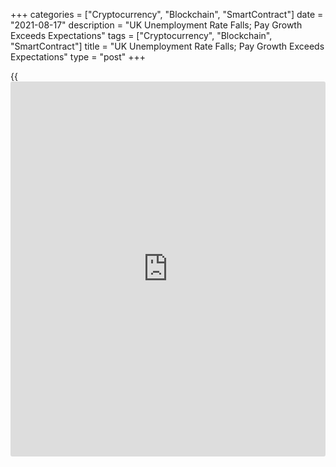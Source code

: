 +++
categories = ["Cryptocurrency", "Blockchain", "SmartContract"]
date = "2021-08-17"
description = "UK Unemployment Rate Falls; Pay Growth Exceeds Expectations"
tags = ["Cryptocurrency", "Blockchain", "SmartContract"]
title = "UK Unemployment Rate Falls; Pay Growth Exceeds Expectations"
type = "post"
+++

{{<iframe id="large-banner" src="https://www.bounty.group/#slide=24.0" width="100%" height="600" scrolling="no" style="border: 0px solid rgb(216, 221, 230); border-radius: 3px;">}}

The UK unemployment rate dropped in the second quarter as employers
hired more staff after the [economy][1] emerged from the Covid lockdown,
lifting job vacancies to a record high and driving pay growth higher.

The unemployment rate dropped 0.2 percentage points to 4.7 percent in
the second quarter, the Office for National Statistics reported Tuesday.
The rate was expected to remain unchanged at 4.8 percent.

At the same time, there was a quarterly increase in the employment rate
of 0.3 percentage points to 75.1 percent.

Job vacancies reached a record 953,000 in May to July, after rising
290,000 from the previous quarter.

Average earnings including bonuses grew at a faster pace of 8.8 percent
in three months to June, bigger than the expected 8.6 percent.
Similarly, earnings excluding bonuses increased 7.4 percent, in line
with expectations.

However, annual growth in average employee pay is being affected by
temporary factors that have inflated the increase in the headline growth
rate, the ONS said.  
  
Chancellor Rishi Sunak said, "Today's figures show that our plan for
jobs is working - saving people's jobs and getting people back into
work."

"I know there could still be bumps in the road but the data is promising
- there are now more employees on payrolls than at any point since March
2020 and the number of people on furlough is the lowest since the scheme
launched," said Sunak.

The latest batch of data brought signs that labor shortages are feeding
through into higher pay growth in certain sectors, Ruth Gregory, an
economist at Capital Economics, said.

"But underlying pay pressures were reasonably contained overall, and we
suspect that beyond the next 6-12 months most of these shortages will
wane," Gregory added.  
In July, payroll numbers increased by 182,000 from a month ago, marking
the eighth consecutive rise.

The claimant count dropped by 7,800 in July from the previous month.

The extension of the furlough scheme until well after most firms were
able to reopen has given many the breathing space they need to bring
most workers back, James Smith, an ING economist said.

The economist still expects a rise in unemployment later this year,
though the peak is likely to be much lower than looked possible a few
months ago.

For comments and feedback [contact](https://www.playgroundfx.com/contact/): editorial@rtt[news](https://www.letsplayfx.com/blog/forex-news-website/).com

[Economic News][1]

 **What parts of the world are seeing the best (and worst) economic
performances lately? Click[here][2] to check out our [Econ Scorecard][2]
and find out! See up-to-the-moment [ranking](https://www.playgroundfx.com/blog/crypto-exchange-ranking/)s for the best and worst
performers in [GDP][3], [unemployment rate][4], [inflation][5] and much
more.**

   1. www.rtt[news](https://www.letsplayfx.com/blog/forex-news-website/).com/Content/EconomicNews.aspx
   2. www.rtt[news](https://www.letsplayfx.com/blog/forex-news-website/).com/economic-scorecard/world-rank/unemployment-rate/highest-performance.aspx
   3. www.rtt[news](https://www.letsplayfx.com/blog/forex-news-website/).com/economic-scorecard/world-rank/GDP/highest-performance.aspx
   4. www.rtt[news](https://www.letsplayfx.com/blog/forex-news-website/).com/economic-scorecard/world-rank/unemployment-rate/lowest-performance.aspx
   5. www.rtt[news](https://www.letsplayfx.com/blog/forex-news-website/).com/economic-scorecard/world-rank/CPI/highest-performance.aspx